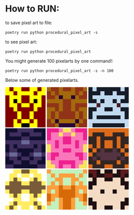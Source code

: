 # How to RUN:

to save pixel art to file:
```
poetry run python procedural_pixel_art -s

```

to see pixel art:
```
poetry run python procedural_pixel_art 

```

You might generate 100 pixelarts by one command!:
```
poetry run python procedural_pixel_art -s -n 100

```

Below some of generated pixelarts.

![alt text](images/generated_pixel_art_1598284189.503278.png)
![alt text](images/generated_pixel_art_1598456649.810703.png)
![alt text](images/generated_pixel_art_1598456308.75203.png)
![alt text](images/generated_pixel_art_1598456384.794085.png)
![alt text](images/generated_pixel_art_1598456578.123627.png)
![alt text](images/generated_pixel_art_1598456612.939941.png)
![alt text](images/generated_pixel_art_1598456639.354067.png)
![alt text](images/generated_pixel_art_1598456602.289944.png)
![alt text](images/generated_pixel_art_1598456596.965087.png)

